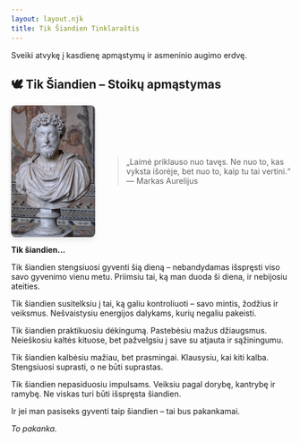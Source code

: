```yaml
---
layout: layout.njk
title: Tik Šiandien Tinklaraštis
---
```


Sveiki atvykę į kasdienę apmąstymų ir asmeninio augimo erdvę.

<article>
  <h2>🕊️ Tik Šiandien – Stoikų apmąstymas</h2>

  <div style="display: flex; align-items: center; gap: 1rem; flex-wrap: wrap;">
    <img
      src="images/Marcus_Aurelius_Glyptothek_Munich.webp"
      alt="Marcus Aurelius"
      style="width: 150px; border-radius: 8px; box-shadow: 0 4px 8px rgba(0, 0, 0, 0.1);"
    />
    <blockquote style="flex: 1;">
      „Laimė priklauso nuo tavęs. Ne nuo to, kas vyksta išorėje, bet nuo to,
      kaip tu tai vertini.“
      <br />— Markas Aurelijus
    </blockquote>
  </div>

**Tik šiandien...**

Tik šiandien stengsiuosi gyventi šią dieną – nebandydamas išspręsti viso
savo gyvenimo vienu metu. Priimsiu tai, ką man duoda ši diena, ir
nebijosiu ateities.

Tik šiandien susitelksiu į tai, ką galiu kontroliuoti – savo mintis,
žodžius ir veiksmus. Nešvaistysiu energijos dalykams, kurių negaliu
pakeisti.

Tik šiandien praktikuosiu dėkingumą. Pastebėsiu mažus džiaugsmus.
Neieškosiu kaltės kituose, bet pažvelgsiu į save su atjauta ir
sąžiningumu.

Tik šiandien kalbėsiu mažiau, bet prasmingai. Klausysiu, kai kiti kalba.
Stengsiuosi suprasti, o ne būti suprastas.

Tik šiandien nepasiduosiu impulsams. Veiksiu pagal dorybę, kantrybę ir
ramybę. Ne viskas turi būti išspręsta šiandien.

Ir jei man pasiseks gyventi taip šiandien – tai bus pakankamai.

_To pakanka._

</article>
